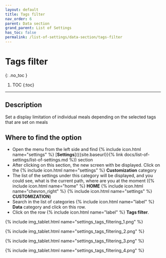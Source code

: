```yaml
---
layout: default
title: Tags filter
nav_order: 6
parent: Data section
grand_parent: List of Settings
has_toc: false
permalink: /list-of-settings/data-section/tags-filter
---
```


# Tags filter
{: .no_toc }

1. TOC
{:toc}

---

## Description
Set a display limitation of individual meals depending on the selected tags that are set on meals

## Where to find the option
- Open the menu from the left side and find {% include icon.html name="settings" %} [**Settings**]({{site.baseurl}}{% link docs/list-of-settings/list-of-settings.md %}) section
- After clicking on this section, the new screen with be displayed. Click on the {% include icon.html name="settings" %} **Customization** category
- The list of the settings under this category will be displayed, and you could see, what is the current path, where are you at the moment ({% include icon.html name="home" %} **HOME** {% include icon.html name="chevron_right" %} {% include icon.html name="settings" %} **CUSTOMIZATION**)
- Search in the list of categories {% include icon.html name="label" %} **Data** category and click on this row.
- Click on the row {% include icon.html name="label" %} **Tags filter**.

{% include img_tablet.html name="settings_tags_filtering_1.png" %}

{% include img_tablet.html name="settings_tags_filtering_2.png" %}

{% include img_tablet.html name="settings_tags_filtering_3.png" %}

{% include img_tablet.html name="settings_tags_filtering_4.png" %}
